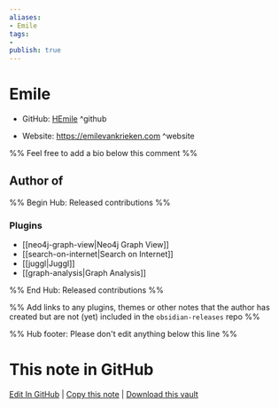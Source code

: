```yaml
---
aliases:
- Emile
tags:
- 
publish: true
---
```


# Emile

- GitHub: [HEmile](https://github.com/HEmile/) ^github
<!-- - Discord: `@` ^discord-->
- Website: <https://emilevankrieken.com> ^website
<!-- - [[Publish sites|Publish site]]: <https://> ^publish-->

%% Feel free to add a bio below this comment %%


## Author of

%% Begin Hub: Released contributions %%
### Plugins
- [[neo4j-graph-view|Neo4j Graph View]]
- [[search-on-internet|Search on Internet]]
- [[juggl|Juggl]]
- [[graph-analysis|Graph Analysis]]

%% End Hub: Released contributions %%

%% Add links to any plugins, themes or other notes that the author has created but are not (yet) included in the `obsidian-releases` repo %%

<!--
### Unlisted plugins
-->

<!--
### Others
-->

<!--
## Sponsor this author
-->

<!-- - [[GitHub sponsors]]: [Sponsor @HEmile on GitHub Sponsors](https://github.com/sponsors/HEmile) ^github-sponsor-->
<!-- - [[Buy me a coffee]]: <https://> ^buy-me-a-coffee-->
<!-- - [[PayPal]]: <https://> ^paypal-->
<!-- - [[Patreon]]: <https://> ^patreon-->

<!--
## Follow this author
-->

<!-- - [[YouTube Channels|On YouTube]]: <https://> ^youtube-->
<!-- - Twitter: <https://> ^twitter-->
<!-- - ... -->

%% Hub footer: Please don't edit anything below this line %%

# This note in GitHub

<span class="git-footer">[Edit In GitHub](https://github.dev/obsidian-community/obsidian-hub/blob/main/01%20-%20Community/People/HEmile.md "git-hub-edit-note") | [Copy this note](https://raw.githubusercontent.com/obsidian-community/obsidian-hub/main/01%20-%20Community/People/HEmile.md "git-hub-copy-note") | [Download this vault](https://github.com/obsidian-community/obsidian-hub/archive/refs/heads/main.zip "git-hub-download-vault") </span>
